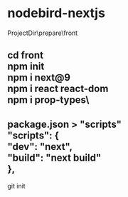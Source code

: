 # nodebird-nextjs
ProjectDir\prepare\front

cd front\
npm init\
npm i next@9\
npm i react react-dom\
npm i prop-types\
---
package.json > "scripts"\
"scripts": {\
    "dev": "next",\
    "build": "next build"\
},
  ---
git init

